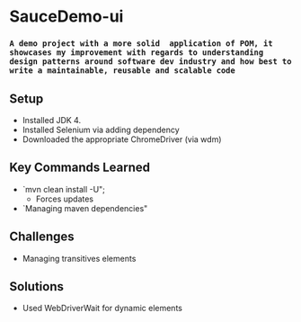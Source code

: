
# SauceDemo-ui

### `A demo project with a more solid  application of POM, it showcases my improvement with regards to understanding design patterns around software dev industry and how best to write a maintainable, reusable and scalable code`


## Setup
- Installed JDK 4.
- Installed Selenium via adding dependency
- Downloaded the appropriate ChromeDriver (via wdm)

## Key Commands Learned
- `mvn clean install -U";
  - Forces updates
- `Managing maven dependencies"

## Challenges
- Managing transitives elements 

## Solutions
- Used WebDriverWait for dynamic elements